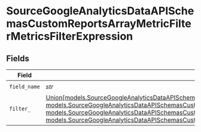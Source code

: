 # SourceGoogleAnalyticsDataAPISchemasCustomReportsArrayMetricFilterMetricsFilterExpression


## Fields

| Field                                                                                                                                                                                                                                                                                                                                                                                                                                                                                                                         | Type                                                                                                                                                                                                                                                                                                                                                                                                                                                                                                                          | Required                                                                                                                                                                                                                                                                                                                                                                                                                                                                                                                      | Description                                                                                                                                                                                                                                                                                                                                                                                                                                                                                                                   |
| ----------------------------------------------------------------------------------------------------------------------------------------------------------------------------------------------------------------------------------------------------------------------------------------------------------------------------------------------------------------------------------------------------------------------------------------------------------------------------------------------------------------------------- | ----------------------------------------------------------------------------------------------------------------------------------------------------------------------------------------------------------------------------------------------------------------------------------------------------------------------------------------------------------------------------------------------------------------------------------------------------------------------------------------------------------------------------- | ----------------------------------------------------------------------------------------------------------------------------------------------------------------------------------------------------------------------------------------------------------------------------------------------------------------------------------------------------------------------------------------------------------------------------------------------------------------------------------------------------------------------------- | ----------------------------------------------------------------------------------------------------------------------------------------------------------------------------------------------------------------------------------------------------------------------------------------------------------------------------------------------------------------------------------------------------------------------------------------------------------------------------------------------------------------------------- |
| `field_name`                                                                                                                                                                                                                                                                                                                                                                                                                                                                                                                  | *str*                                                                                                                                                                                                                                                                                                                                                                                                                                                                                                                         | :heavy_check_mark:                                                                                                                                                                                                                                                                                                                                                                                                                                                                                                            | N/A                                                                                                                                                                                                                                                                                                                                                                                                                                                                                                                           |
| `filter_`                                                                                                                                                                                                                                                                                                                                                                                                                                                                                                                     | [Union[models.SourceGoogleAnalyticsDataAPISchemasCustomReportsArrayMetricFilterMetricsFilter3StringFilter, models.SourceGoogleAnalyticsDataAPISchemasCustomReportsArrayMetricFilterMetricsFilter3InListFilter, models.SourceGoogleAnalyticsDataAPISchemasCustomReportsArrayMetricFilterMetricsFilter3NumericFilter, models.SourceGoogleAnalyticsDataAPISchemasCustomReportsArrayMetricFilterMetricsFilter3BetweenFilter]](../models/sourcegoogleanalyticsdataapischemascustomreportsarraymetricfiltermetricsfilter3filter.md) | :heavy_check_mark:                                                                                                                                                                                                                                                                                                                                                                                                                                                                                                            | N/A                                                                                                                                                                                                                                                                                                                                                                                                                                                                                                                           |